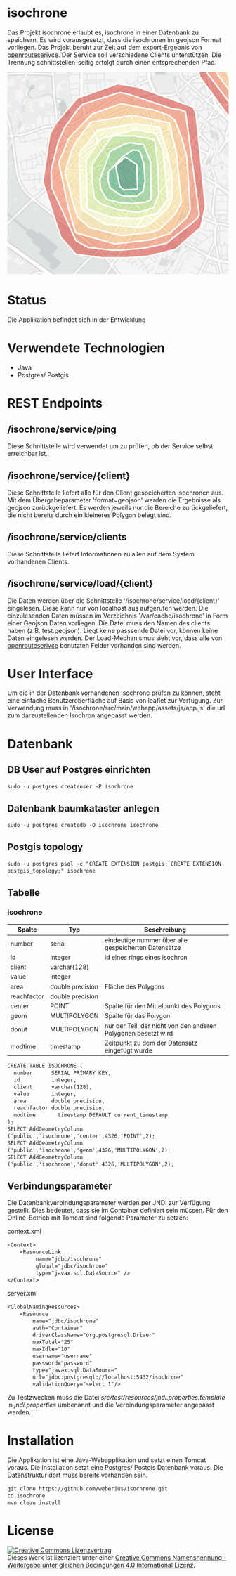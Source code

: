 # isochrone

Das Projekt isochrone erlaubt es, isochrone in einer Datenbank zu speichern. Es wird vorausgesetzt, dass die isochronen im geojson Format vorliegen. Das Projekt beruht zur Zeit auf dem export-Ergebnis von [openrouteserivce](https://www.openrouteservice.org/reach). Der Service soll verschiedene Clients unterstützen. Die Trennung schnittstellen-seitig erfolgt durch einen entsprechenden Pfad.

![Beispielhafte Darstellung eines Isochrons](isochron.png "Beispiel")

# Status

Die Applikation befindet sich in der Entwicklung

# Verwendete Technologien

- Java
- Postgres/ Postgis

# REST Endpoints

## /isochrone/service/ping

Diese Schnittstelle wird verwendet um zu prüfen, ob der Service selbst erreichbar ist.

## /isochrone/service/{client}

Diese Schnittstelle liefert alle für den Client gespeicherten isochronen aus. Mit dem Übergabeparameter 'format=geojson' werden die Ergebnisse als geojson zurückgeliefert. Es werden jeweils nur die Bereiche zurückgeliefert, die nicht bereits durch ein kleineres Polygon belegt sind.

## /isochrone/service/clients

Diese Schnittstelle liefert Informationen zu allen auf dem System vorhandenen Clients.

## /isochrone/service/load/{client}

Die Daten werden über die Schnittstelle '/isochrone/service/load/{client}' eingelesen. Diese kann nur von localhost aus aufgerufen werden. Die einzulesenden Daten müssen im Verzeichnis '/var/cache/isochrone' in Form einer Geojson Daten vorliegen. Die Datei muss den Namen des clients haben (z.B. test.geojson). Liegt keine passsende Datei vor, können keine Daten eingelesen werden. Der Load-Mechanismus sieht vor, dass alle von [openrouteserivce](https://www.openrouteservice.org/reach) benutzten Felder vorhanden sind werden.

# User Interface

Um die in der Datenbank vorhandenen Isochrone prüfen zu können, steht eine einfache Benutzeroberfläche auf Basis von leaflet zur Verfügung. Zur Verwendung muss in '/isochrone/src/main/webapp/assets/js/app.js' die url zum darzustellenden Isochron angepasst werden.

# Datenbank

## DB User auf Postgres einrichten

    sudo -u postgres createuser -P isochrone
    
## Datenbank baumkataster anlegen

    sudo -u postgres createdb -O isochrone isochrone

## Postgis topology

    sudo -u postgres psql -c "CREATE EXTENSION postgis; CREATE EXTENSION postgis_topology;" isochrone
    
## Tabelle

### isochrone

| Spalte | Typ | Beschreibung |
| ------ | --- | ------------ |
| number | serial | eindeutige nummer über alle gespeicherten Datensätze |
| id | integer | id eines rings eines isochron |
| client | varchar(128) |  |
| value | integer |  |
| area | double precision | Fläche des Polygons |
| reachfactor | double precision |  |
| center | POINT | Spalte für den Mittelpunkt des Polygons |
| geom | MULTIPOLYGON | Spalte für das Polygon |
| donut | MULTIPOLYGON | nur der Teil, der nicht von den anderen Polygonen besetzt wird |
| modtime | timestamp | Zeitpunkt zu dem der Datensatz eingefügt wurde |


    CREATE TABLE ISOCHRONE (
      number      SERIAL PRIMARY KEY, 
      id          integer,
      client      varchar(128),
      value       integer, 
      area        double precision,
      reachfactor double precision,
      modtime       timestamp DEFAULT current_timestamp
    );
    SELECT AddGeometryColumn ('public','isochrone','center',4326,'POINT',2);
    SELECT AddGeometryColumn ('public','isochrone','geom',4326,'MULTIPOLYGON',2);
    SELECT AddGeometryColumn ('public','isochrone','donut',4326,'MULTIPOLYGON',2);
    
## Verbindungsparameter

Die Datenbankverbindungsparameter werden per JNDI zur Verfügung gestellt. Dies bedeutet, dass sie im Container definiert sein müssen. Für den Online-Betrieb mit
Tomcat sind folgende Parameter zu setzen:

context.xml

    <Context>
        <ResourceLink 
             name="jdbc/isochrone" 
             global="jdbc/isochrone"
             type="javax.sql.DataSource" />
    </Context> 

server.xml

    <GlobalNamingResources>
        <Resource 
            name="jdbc/isochrone"
            auth="Container"
            driverClassName="org.postgresql.Driver"
            maxTotal="25" 
            maxIdle="10"
            username="username"
            password="password"
            type="javax.sql.DataSource"
            url="jdbc:postgresql://localhost:5432/isochrone"
            validationQuery="select 1"/>

Zu Testzwecken muss die Datei _src/test/resources/jndi.properties.template_ in _jndi.properties_ umbenannt und die Verbindungsparameter angepasst werden.

# Installation

Die Applikation ist eine Java-Webapplikation und setzt einen Tomcat voraus. Die Installation setzt eine Postgres/ Postgis Datenbank voraus. Die Datenstruktur dort muss bereits vorhanden sein. 

    git clone https://github.com/weberius/isochrone.git
    cd isochrone
    mvn clean install

# License

<a rel="license" href="http://creativecommons.org/licenses/by-sa/4.0/"><img alt="Creative Commons Lizenzvertrag" style="border-width:0" src="https://i.creativecommons.org/l/by-sa/4.0/88x31.png" /></a><br />Dieses Werk ist lizenziert unter einer <a rel="license" href="http://creativecommons.org/licenses/by-sa/4.0/">Creative Commons Namensnennung - Weitergabe unter gleichen Bedingungen 4.0 International Lizenz</a>.